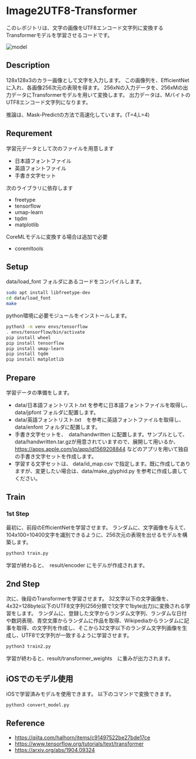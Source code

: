 # Image2UTF8-Transformer
このレポジトリは、文字の画像をUTF8エンコード文字列に変換するTransformerモデルを学習させるコードです。

![model](https://user-images.githubusercontent.com/4783887/123975754-8ddb2c00-d9f8-11eb-8e4d-159c669c81d2.png)

## Description
128x128x3のカラー画像として文字を入力します。
この画像列を、EfficientNetに入れ、各画像256次元の表現を得ます。
256xNの入力データを、256xMの出力データにTransformerモデルを用いて変換します。
出力データは、MバイトのUTF8エンコード文字列になります。

推論は、Mask-Predictの方法で高速化しています。(T=4,L=4)

## Requrement
学習元データとして次のファイルを用意します
+ 日本語フォントファイル
+ 英語フォントファイル
+ 手書き文字セット

次のライブラリに依存します
- freetype
- tensorflow
- umap-learn
- tqdm
- matplotlib

CoreMLモデルに変換する場合は追加で必要
- coremltools

## Setup
data/load_font フォルダにあるコードをコンパイルします。
``` bash
sudo apt install libfreetype-dev
cd data/load_font
make
```

python環境に必要モジュールをインストールします。
``` bash
python3 -m venv envs/tensorflow
. envs/tensorflow/bin/activate
pip install wheel
pip install tensorflow
pip install umap-learn
pip install tqdm
pip install matplotlib
```

## Prepare
学習データの準備をします。
- data/日本語フォントリスト.txt を参考に日本語フォントファイルを取得し、 data/jpfont フォルダに配置します。
- data/英語フォントリスト.txt　を参考に英語フォントファイルを取得し、 data/enfont フォルダに配置します。
- 手書き文字セットを、　data/handwritten に配置します。サンプルとして、 data/handwritten.tar.gzが用意されていますので、展開して用いるか、 https://apps.apple.com/jp/app/id1569208844 などのアプリを用いて独自の手書き文字セットを作成します。
- 学習する文字セットは、 data/id_map.csv で指定します。既に作成してありますが、変更したい場合は、data/make_glyphid.py を参考に作成し直してください。

## Train
### 1st Step
最初に、前段のEfficientNetを学習させます。
ランダムに、文字画像を与えて、104x100=10400文字を識別できるように、256次元の表現を出せるモデルを構築します。

``` bash
python3 train.py
```

学習が終わると、　result/encoder にモデルが作成されます。

## 2nd Step
次に、後段のTransformerを学習させます。
32文字以下の文字画像を、4x32=128byte以下のUTF8文字列(256分類で1文字で1byte出力)に変換される学習をします。
ランダムに、登録した文字からランダム文字列、ランダムな日付や数詞表現、青空文庫からランダムに作品を取得、Wikipediaからランダムに記事を取得、の文字列を作成し、そこから32文字以下のランダム文字列画像を生成し、UTF8で文字列が一致するように学習させます。

``` bash
python3 train2.py
```

学習が終わると、result/transformer_weights　に重みが出力されます。

## iOSでのモデル使用
iOSで学習済みモデルを使用できます。
以下のコマンドで変換できます。

``` bash
python3 convert_model.py
```

## Reference
- https://qiita.com/halhorn/items/c91497522be27bde17ce
- https://www.tensorflow.org/tutorials/text/transformer
- https://arxiv.org/abs/1904.09324



